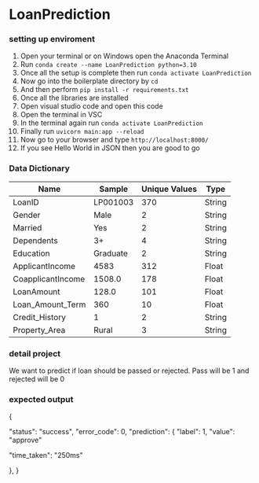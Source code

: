 # LoanPrediction

### setting up enviroment
1. Open your terminal or on Windows open the Anaconda Terminal
2. Run `conda create --name LoanPrediction python=3.10`
3. Once all the setup is complete then run `conda activate LoanPrediction`
4. Now go into the boilerplate directory by `cd`
5. And then perform `pip install -r requirements.txt`
6. Once all the libraries are installed
7. Open visual studio code and open this code
8. Open the terminal in VSC
9. In the terminal again run `conda activate LoanPrediction`
10. Finally run `uvicorn main:app --reload`
11. Now go to your browser and type `http://localhost:8000/`
12. If you see Hello World in JSON then you are good to go

### Data Dictionary

|Name|Sample|Unique Values|Type|
|----|------|-------------|----|
|LoanID|LP001003|370|String|
|Gender|Male|2|String|
|Married|Yes|2|String|
|Dependents|3+|4|String|
|Education|Graduate|2|String|
|ApplicantIncome|4583|312|Float|
|CoapplicantIncome|1508.0|178|Float|
|LoanAmount|128.0|101|Float|
|Loan_Amount_Term|360|10|Float|
|Credit_History|1|2|String|
|Property_Area|Rural|3|String|

### detail project
We want to predict if loan should be passed or rejected. Pass will be 1 and rejected will be 0

### expected output

{

"status": "success",
"error_code": 0,
"prediction": {
"label": 1,
"value": "approve"

"time_taken": "250ms"

},
}


